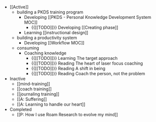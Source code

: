 - [[Active]]
    - building a PKDS training program
        - Developing [[PKDS - Personal Knowledge Development System MOC]]
            - {{[[TODO]]}} Developing [[Creating phase]]
        - Learning [[instructional design]]
    - building a productivity system
        - Developing [[Workflow MOC]]
    - consuming
        - Coaching knowledge
            - {{[[TODO]]}} Learning The target approach
            - {{[[TODO]]}} Reading The heart of laser focus coaching
            - {{[[TODO]]}} Reading A shift in being
            - {{[[TODO]]}} Reading Coach the person, not the problem
- Inactive
    - [[mind-training]]
    - [[coach training]]
    - [[journaling training]]
    - [[A: Suffering]]
    - [[A: Learning to handle our heart]]
- Completed
    - [[P: How I use Roam Research to evolve my mind]]
